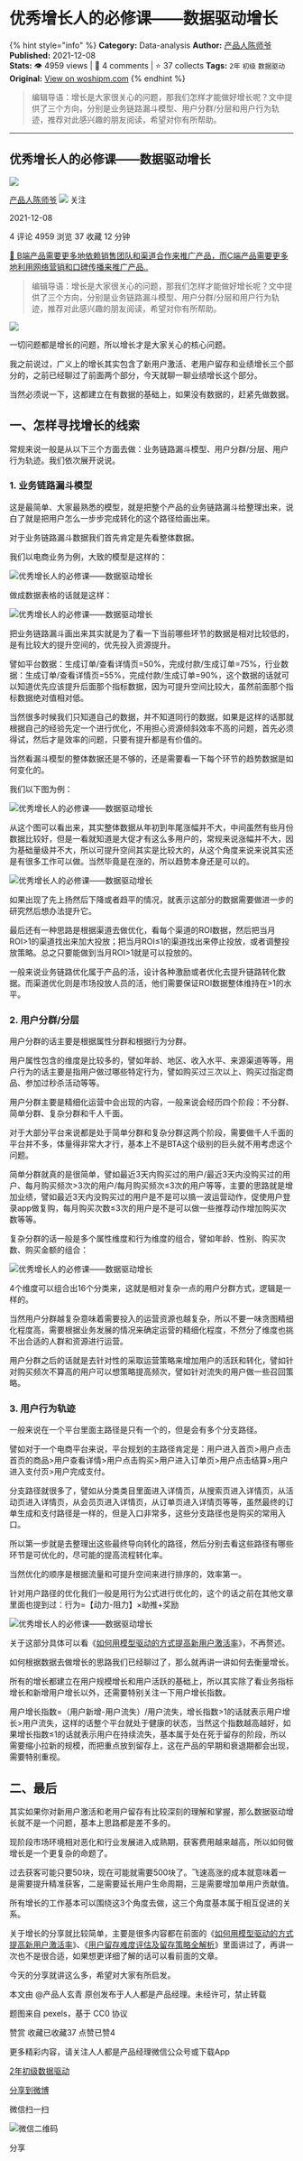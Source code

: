 # 优秀增长人的必修课——数据驱动增长
{% hint style="info" %}
**Category:** Data-analysis
**Author:** [产品人陈师爷](https://www.woshipm.com/u/1303329)
**Published:** 2021-12-08  
**Stats:** 👁️ 4959 views | 💬 4 comments | ⭐ 37 collects
**Tags:** `2年` `初级` `数据驱动`
**Original:** [View on woshipm.com](https://www.woshipm.com/data-analysis/5240873.html)
{% endhint %}
> 编辑导语：增长是大家很关心的问题，那我们怎样才能做好增长呢？文中提供了三个方向，分别是业务链路漏斗模型、用户分群/分层和用户行为轨迹，推荐对此感兴趣的朋友阅读，希望对你有所帮助。

---

## 优秀增长人的必修课——数据驱动增长

[![](https://static.woshipm.com/APP_U_202112_20211201112521_43.jpeg?imageView2/1/w/72/h/72/q/100)](https://www.woshipm.com/u/1303329)

[产品人陈师爷](https://www.woshipm.com/u/1303329) ![](https://static.woshipm.com/tag/1101_1@2x.png) 关注

2021-12-08

4 评论 4959 浏览 37 收藏 12 分钟

[🔗 B端产品需要更多地依赖销售团队和渠道合作来推广产品，而C端产品需要更多地利用网络营销和口碑传播来推广产品..](https://ke.qidianla.com/courses/bcpm)

> 编辑导语：增长是大家很关心的问题，那我们怎样才能做好增长呢？文中提供了三个方向，分别是业务链路漏斗模型、用户分群/分层和用户行为轨迹，推荐对此感兴趣的朋友阅读，希望对你有所帮助。

![](https://image.yunyingpai.com/wp/2021/12/TdyPCI0wKWvHHTMHZrFV.png)

一切问题都是增长的问题，所以增长才是大家关心的核心问题。

我之前说过，广义上的增长其实包含了新用户激活、老用户留存和业绩增长三个部分的，之前已经聊过了前面两个部分，今天就聊一聊业绩增长这个部分。

当然必须说一下，这都建立在有数据的基础上，如果没有数据的，赶紧先做数据。

## 一、怎样寻找增长的线索

常规来说一般是从以下三个方面去做：业务链路漏斗模型、用户分群/分层、用户行为轨迹。我们依次展开说说。

### 1\. 业务链路漏斗模型

这是最简单、大家最熟悉的模型，就是把整个产品的业务链路漏斗给整理出来，说白了就是把用户怎么一步步完成转化的这个路径给画出来。

对于业务链路漏斗数据我们首先肯定是先看整体数据。

我们以电商业务为例，大致的模型是这样的：

![优秀增长人的必修课——数据驱动增长](https://image.yunyingpai.com/wp/2021/12/jLlhXxMWvwYzwQCr0i2U.png)

做成数据表格的话就是这样：

![优秀增长人的必修课——数据驱动增长](https://image.yunyingpai.com/wp/2021/12/7HxW0c3mp8HFSCCitekF.png)

把业务链路漏斗画出来其实就是为了看一下当前哪些环节的数据是相对比较低的，是有比较大的提升空间的，优先投入资源提升。

譬如平台数据：生成订单/查看详情页=50%，完成付款/生成订单=75%，行业数据：生成订单/查看详情页=55%，完成付款/生成订单=90%，这个数据的话就可以知道优先应该提升后面那个指标数据，因为可提升空间比较大，虽然前面那个指标数据绝对值相对低。

当然很多时候我们只知道自己的数据，并不知道同行的数据，如果是这样的话那就根据自己的经验先定一个进行优化，不用担心资源倾斜效率不高的问题，首先必须得试，然后才是效率的问题，只要有提升都是有价值的。

当然看漏斗模型的整体数据还是不够的，还是需要看一下每个环节的趋势数据是如何变化的。

我们以下图为例：

![优秀增长人的必修课——数据驱动增长](https://image.yunyingpai.com/wp/2021/12/KleoZBNuMVwx0XSMPOCz.png)

从这个图可以看出来，其实整体数据从年初到年尾涨幅并不大，中间虽然有些月份数据比较好，但是一看就知道是大促才有这么多用户的，常规来说涨幅并不大，因为基础量级并不大，所以可提升空间其实是比较大的，从这个角度来说来说其实还是有很多工作可以做。当然毕竟是在涨的，所以趋势本身还是可以的。

![优秀增长人的必修课——数据驱动增长](https://image.yunyingpai.com/wp/2021/12/2nTdlDWFDAS58qgTi4zA.png)

如果出现了先上扬然后下降或者趋平的情况，就表示这部分的数据需要做进一步的研究然后想办法提升它。

最后还有一种思路是根据渠道去做优化，看每个渠道的ROI数据，然后把当月ROI>1的渠道找出来加大投放；把当月ROI≤1的渠道找出来停止投放，或者调整投放策略。总之只要能做到当月ROI>1就是可以投放的。

一般来说业务链路优化属于产品的活，设计各种激励或者优化去提升链路转化数据。而渠道优化则是市场投放人员的活，他们需要保证ROI数据整体维持在>1的水平。

### 2\. 用户分群/分层

用户分群的话主要是根据属性分群和根据行为分群。

用户属性包含的维度是比较多的，譬如年龄、地区、收入水平、来源渠道等等，用户行为的话主要是指用户做过哪些特定行为，譬如购买过三次以上、购买过指定商品、参加过秒杀活动等等。

用户分群主要是精细化运营中会出现的内容，一般来说会经历四个阶段：不分群、简单分群、复杂分群和千人千面。

对于大部分平台来说都是处于简单分群和复杂分群这两个阶段，需要做千人千面的平台并不多，体量得非常大才行，基本上不是BTA这个级别的巨头就不用考虑这个问题。

简单分群就真的是很简单，譬如最近3天内购买过的用户/最近3天内没购买过的用户、每月购买频次>3次的用户/每月购买频次≤3次的用户等等，主要的思路就是增加业绩，譬如最近3天内没购买过的用户是不是可以搞一波运营动作，促使用户登录app做复购，每月购买次数≤3次的用户是不是可以做一些推荐动作增加购买次数等等。

复杂分群的话一般是多个属性维度和行为维度的组合，譬如年龄、性别、购买次数、购买金额的组合：

![优秀增长人的必修课——数据驱动增长](https://image.yunyingpai.com/wp/2021/12/aoSzhc5G6EW7Pd9XSSsF.png)

4个维度可以组合出16个分类来，这就是相对复杂一点的用户分群方式，逻辑是一样的。

当然用户分群越复杂意味着需要投入的运营资源也越复杂，所以不要一味贪图精细化程度高，需要根据业务发展的情况来确定运营的精细化程度，不然分了维度也挑不出合适的人群和资源进行运营。

用户分群之后的话就是去针对性的采取运营策略来增加用户的活跃和转化，譬如针对购买频次不算高的用户可以想策略提高频次，譬如针对流失的用户做一些召回策略。

### 3\. 用户行为轨迹

一般来说在一个平台里面主路径是只有一个的，但是会有多个分支路径。

譬如对于一个电商平台来说，平台规划的主路径肯定是：用户进入首页>用户点击首页的商品>用户查看详情>用户点击购买>用户进入订单页>用户点击结算>用户进入支付页>用户完成支付。

分支路径就很多了，譬如从分类类目里面进入详情页，从搜索页进入详情页，从活动页进入详情页，从会员页进入详情页，从订单页进入详情页等等，虽然最终的订单生成和支付路径是一样的，但是入口非常多，这些分支路径也是购买的常用入口。

所以第一步就是去整理出这些最终导向转化的路径，然后分别去看这些路径有哪些环节是可优化的，尽可能的提高流程转化率。

当然优化的顺序是根据流量和可提升空间来进行排序的，效率第一。

针对用户路径的优化我们一般是用行为公式进行优化的，这个的话之前在其他文章里面也提到过：行为=【动力-阻力】×助推+奖励

![优秀增长人的必修课——数据驱动增长](https://image.yunyingpai.com/wp/2021/12/jlNSUP0yaOg0wsAO43qy.png)

关于这部分具体可以看《[如何用模型驱动的方式提高新用户激活率](http://www.woshipm.com/operate/5225751.html)》，不再赘述。

如何根据数据去做增长的思路我们已经聊过了，那么就再讲一讲如何去衡量增长。

所有的增长都建立在用户规模增长和用户活跃的基础上，所以其实除了看业务指标增长和新增用户增长以外，还需要特别关注一下用户增长指数。

用户增长指数=（用户新增-用户流失）/用户流失，增长指数>1的话就表示用户增长>用户流失，这样的话整个平台就处于健康的状态，当然这个指数越高越好，如果增长指数≤1的话就表示用户在持续流失，基本属于处在死于留存的阶段，所以需要缩小拉新的规模，而把重点放到留存上，这在产品的早期和衰退期都会出现，需要特别重视。

## 二、最后

其实如果你对新用户激活和老用户留存有比较深刻的理解和掌握，那么数据驱动增长就不是一个问题，基本上思路都是差不多的。

现阶段市场环境相对恶化和行业发展进入成熟期，获客费用越来越高，所以如何做增长是一个更复杂的命题了。

过去获客可能只要50块，现在可能就需要500块了。飞速高涨的成本就意味着一是需要提升精准获客，二是需要延长用户生命周期，三是需要增加单用户贡献值。

所有增长的工作基本可以围绕这3个角度去做，这三个角度基本属于相互促进的关系。

关于增长的分享就比较简单，主要是很多内容都在前面的《[如何用模型驱动的方式提高新用户激活率](http://www.woshipm.com/operate/5225751.html)》、《[用户留存难度评估及留存策略全解析](http://www.woshipm.com/operate/5235814.html)》里面讲过了，再讲一次也不是很合适，如果想更详细了解的话可以看前面的文章。

今天的分享就讲这么多，希望对大家有所启发。

本文由 @产品人玄青 原创发布于人人都是产品经理。未经许可，禁止转载

题图来自 pexels，基于 CC0 协议

赞赏 收藏已收藏37 点赞已赞4

更多精彩内容，请关注人人都是产品经理微信公众号或下载App

[2年](https://www.woshipm.com/tag/2%e5%b9%b4)[初级](https://www.woshipm.com/tag/%e5%88%9d%e7%ba%a7)[数据驱动](https://www.woshipm.com/tag/%e6%95%b0%e6%8d%ae%e9%a9%b1%e5%8a%a8)

[分享到微博](https://service.weibo.com/share/share.php?appkey=2775287854&title=优秀增长人的必修课——数据驱动增长&url=https://www.woshipm.com/data-analysis/5240873.html&pic=https://image.yunyingpai.com/wp/2021/12/TdyPCI0wKWvHHTMHZrFV.png)

微信扫一扫

![微信二维码](https://api.pwmqr.com/qrcode/create/?url=https://www.woshipm.com/data-analysis/5240873.html)

分享